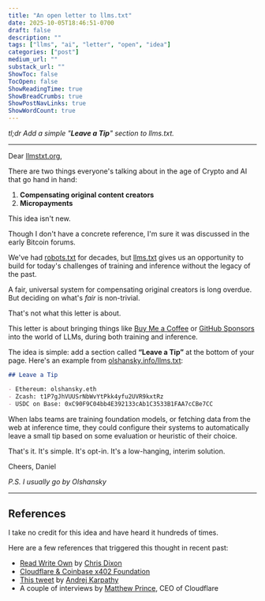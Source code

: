 ```yaml
---
title: "An open letter to llms.txt"
date: 2025-10-05T18:46:51-0700
draft: false
description: ""
tags: ["llms", "ai", "letter", "open", "idea"]
categories: ["post"]
medium_url: ""
substack_url: ""
ShowToc: false
TocOpen: false
ShowReadingTime: true
ShowBreadCrumbs: true
ShowPostNavLinks: true
ShowWordCount: true
---
```


_tl;dr Add a simple "**Leave a Tip**" section to llms.txt._

---

Dear [llmstxt.org](https://llmstxt.org/),

There are two things everyone's talking about in the age of Crypto and AI that go hand in hand:

1. **Compensating original content creators**
2. **Micropayments**

This idea isn't new.

Though I don't have a concrete reference, I'm sure it was discussed in the early Bitcoin forums.

We've had [robots.txt](https://en.wikipedia.org/wiki/Robots.txt) for decades, but [llms.txt](https://llmstxt.org/) gives us an opportunity to build for today's challenges of training and inference without the legacy of the past.

A fair, universal system for compensating original creators is long overdue. But deciding on what's _fair_ is non-trivial.

That's not what this letter is about.

This letter is about bringing things like [Buy Me a Coffee](https://buymeacoffee.com/) or [GitHub Sponsors](https://github.com/sponsors) into the world of LLMs, during both training and inference.

The idea is simple: add a section called **“Leave a Tip”** at the bottom of your page.
Here's an example from [olshansky.info/llms.txt](https://olshansky.info/llms.txt):

```markdown
## Leave a Tip

- Ethereum: olshansky.eth
- Zcash: t1P7gJhVUUSrNbWvYtPkk4yfu2UVR9kxtRz
- USDC on Base: 0xC90F9C04bb4E392133cAb1C3533B1FAA7cCBe7CC
```

When labs teams are training foundation models, or fetching data from the web at inference time,
they could configure their systems to automatically leave a small tip based on some evaluation
or heuristic of their choice.

That's it. It's simple. It's opt-in. It's a low-hanging, interim solution.

Cheers,
Daniel

_P.S. I usually go by Olshansky_

---

## References

I take no credit for this idea and have heard it hundreds of times.

Here are a few references that triggered this thought in recent past:

- [Read Write Own](https://readwriteown.com/) by [Chris Dixon](https://x.com/cdixon)
- [Cloudflare & Coinbase x402 Foundation](https://www.cloudflare.net/news/news-details/2025/Cloudflare-and-Coinbase-Will-Launch-x402-Foundation/default.aspx)
- [This tweet](https://x.com/karpathy/status/1828530326613958965) by [Andrej Karpathy](https://x.com/karpathy)
- A couple of interviews by [Matthew Prince](https://x.com/eastdakota), CEO of Cloudflare
